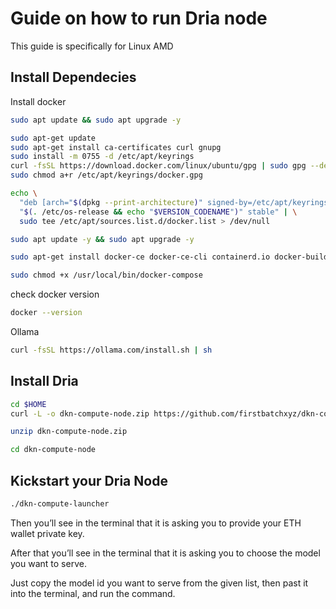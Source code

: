 # Guide on how to run Dria node

This guide is specifically for Linux AMD 

## Install Dependecies
Install docker
```bash
sudo apt update && sudo apt upgrade -y

sudo apt-get update
sudo apt-get install ca-certificates curl gnupg
sudo install -m 0755 -d /etc/apt/keyrings
curl -fsSL https://download.docker.com/linux/ubuntu/gpg | sudo gpg --dearmor -o /etc/apt/keyrings/docker.gpg
sudo chmod a+r /etc/apt/keyrings/docker.gpg

echo \
  "deb [arch="$(dpkg --print-architecture)" signed-by=/etc/apt/keyrings/docker.gpg] https://download.docker.com/linux/ubuntu \
  "$(. /etc/os-release && echo "$VERSION_CODENAME")" stable" | \
  sudo tee /etc/apt/sources.list.d/docker.list > /dev/null

sudo apt update -y && sudo apt upgrade -y

sudo apt-get install docker-ce docker-ce-cli containerd.io docker-buildx-plugin docker-compose-plugin

sudo chmod +x /usr/local/bin/docker-compose
```

check docker version 
```bash
docker --version
```

Ollama
```bash
curl -fsSL https://ollama.com/install.sh | sh
```
## Install Dria
```bash
cd $HOME
curl -L -o dkn-compute-node.zip https://github.com/firstbatchxyz/dkn-compute-launcher/releases/latest/download/dkn-compute-launcher-linux-amd64.zip
```
```bash
unzip dkn-compute-node.zip
```
```bash
cd dkn-compute-node
```

## Kickstart your Dria Node
```bash
./dkn-compute-launcher
```
Then you’ll see in the terminal that it is asking you to provide your ETH wallet private key. 

After that you’ll see in the terminal that it is asking you to choose the model you want to serve.

Just copy the model id you want to serve from the given list, then past it into the terminal, and run the command. 

